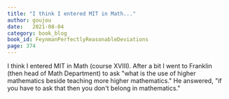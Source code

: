 ```yaml
---
title: "I think I entered MIT in Math..."
author: goujou
date:   2021-08-04
category: book_blog
book_id: FeynmanPerfectlyReasonableDeviations
page: 374
---
```

I think I entered MIT in Math (course XVIII).
After a bit I went to Franklin (then head of Math Department) to ask "what is the use of higher mathematics beside teaching more higher mathematics."
He answered, "if you have to ask that then you don't belong in mathematics."
